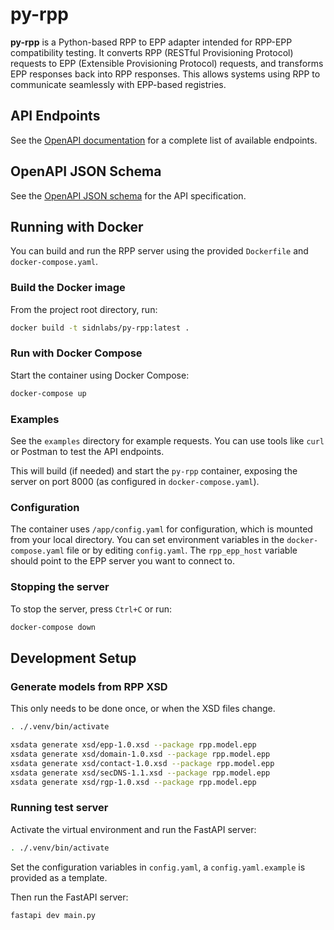 # py-rpp

**py-rpp** is a Python-based RPP to EPP adapter intended for RPP-EPP compatibility testing. It converts RPP (RESTful Provisioning Protocol) requests to EPP (Extensible Provisioning Protocol) requests, and transforms EPP responses back into RPP responses. This allows systems using RPP to communicate seamlessly with EPP-based registries.

## API Endpoints

See the [OpenAPI documentation](http://localhost:8000/docs) for a complete list of available endpoints.

## OpenAPI JSON Schema

See the [OpenAPI JSON schema](http://localhost:8000/openapi.json) for the API specification.

## Running with Docker

You can build and run the RPP server using the provided `Dockerfile` and `docker-compose.yaml`.

### Build the Docker image

From the project root directory, run:

```sh
docker build -t sidnlabs/py-rpp:latest .
```

### Run with Docker Compose

Start the container using Docker Compose:

```sh
docker-compose up
```

### Examples

See the `examples` directory for example requests. You can use tools like `curl` or Postman to test the API endpoints.

This will build (if needed) and start the `py-rpp` container, exposing the server on port 8000 (as configured in `docker-compose.yaml`).

### Configuration

The container uses `/app/config.yaml` for configuration, which is mounted from your local directory.
You can set environment variables in the `docker-compose.yaml` file or by editing `config.yaml`.
The `rpp_epp_host` variable should point to the EPP server you want to connect to.

### Stopping the server

To stop the server, press `Ctrl+C` or run:

```sh
docker-compose down
```

## Development Setup

### Generate models from RPP XSD

This only needs to be done once, or when the XSD files change.

```sh
. ./.venv/bin/activate

xsdata generate xsd/epp-1.0.xsd --package rpp.model.epp
xsdata generate xsd/domain-1.0.xsd --package rpp.model.epp
xsdata generate xsd/contact-1.0.xsd --package rpp.model.epp
xsdata generate xsd/secDNS-1.1.xsd --package rpp.model.epp
xsdata generate xsd/rgp-1.0.xsd --package rpp.model.epp
```

### Running test server

Activate the virtual environment and run the FastAPI server:

```sh
. ./.venv/bin/activate
```

Set the configuration variables in `config.yaml`, a `config.yaml.example` is provided as a template.

Then run the FastAPI server:

```sh
fastapi dev main.py
```
